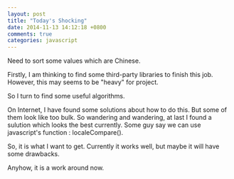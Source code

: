 ```yaml
---
layout: post
title: "Today's Shocking"
date: 2014-11-13 14:12:18 +0800
comments: true
categories: javascript
---
```


Need to sort some values which are Chinese. 

Firstly, I am thinking to find some third-party libraries to finish this job. However, this may seems to be "heavy" for project. 

So I turn to find some useful algorithms.

On Internet, I have found some solutions about how to do this. But some of them look like too bulk. So wandering and wandering, at last I found a sulution which looks the best currently. Some guy say we can use javascript's function : localeCompare(). 

So, it is what I want to get. Currently it works well, but maybe it will have some drawbacks. 

Anyhow, it is a work around now.
